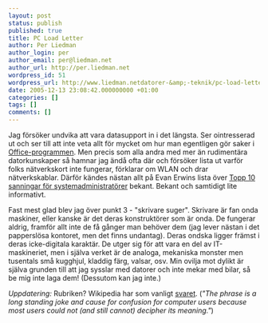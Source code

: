 ```yaml
---
layout: post
status: publish
published: true
title: PC Load Letter
author: Per Liedman
author_login: per
author_email: per@liedman.net
author_url: http://per.liedman.net
wordpress_id: 51
wordpress_url: http://www.liedman.netdatorer-&amp;-teknik/pc-load-letter/
date: 2005-12-13 23:08:42.000000000 +01:00
categories: []
tags: []
comments: []
---
```

Jag försöker undvika att vara datasupport in i det längsta. Ser ointresserad ut och ser till att inte veta allt för mycket om hur man egentligen gör saker i <a href="http://office.microsoft.com/sv-se/default.aspx">Office-programmen</a>. Men precis som alla andra med mer än rudimentära datorkunskaper så hamnar jag ändå ofta där och försöker lista ut varför folks nätverkskort inte fungerar, förklarar om WLAN och drar nätverkskablar. Därför kändes nästan allt på Evan Erwins lista över <a href="http://www.misterorange.com/2005/12/top-10-system-administrator-truths.html">Topp 10 sanningar för systemadministratörer</a> bekant. Bekant och samtidigt lite informativt.

Fast mest glad blev jag över punkt 3 - "skrivare suger". Skrivare är fan onda maskiner, eller kanske är det deras konstruktörer som är onda. De fungerar aldrig, framför allt inte de få gånger man behöver dem (jag lever nästan i det papperslösa kontoret, men det finns undantag). Deras ondska ligger främst i deras icke-digitala karaktär. De utger sig för att vara en del av IT-maskineriet, men i själva verket är de analoga, mekaniska monster men tusentals små kugghjul, kladdig färg, valsar, osv. Min ovilja mot dylikt är själva grunden till att jag sysslar med datorer och inte mekar med bilar, så be mig inte laga dem! (Dessutom kan jag inte.)

<i>Uppdatering:</i> Rubriken? Wikipedia har som vanligt <a href="http://en.wikipedia.org/wiki/PC_Load_Letter">svaret</a>. (<i>"The phrase is a long standing joke and cause for confusion for computer users because most users could not (and still cannot) decipher its meaning."</i>)
